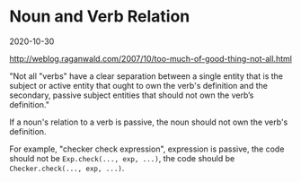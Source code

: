# Noun and Verb Relation

2020-10-30

http://weblog.raganwald.com/2007/10/too-much-of-good-thing-not-all.html

"Not all "verbs" have a clear separation between
a single entity that is the subject or active entity that ought to own the verb's definition
and the secondary, passive subject entities that should not own the verb’s definition."


If a noun's relation to a verb is passive,
the noun should not own the verb's definition.

For example, "checker check expression",
expression is passive,
the code should not be `Exp.check(..., exp, ...)`,
the code should be `Checker.check(..., exp, ...)`.
